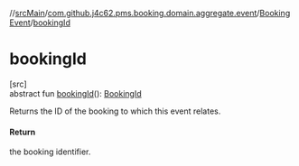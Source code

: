 //[srcMain](../../../index.md)/[com.github.j4c62.pms.booking.domain.aggregate.event](../index.md)/[BookingEvent](index.md)/[bookingId](booking-id.md)

# bookingId

[src]\
abstract
fun [bookingId](booking-id.md)(): [BookingId](../../com.github.j4c62.pms.booking.domain.aggregate.vo/-booking-id/index.md)

Returns the ID of the booking to which this event relates.

#### Return

the booking identifier.